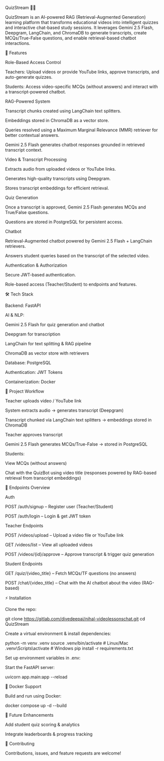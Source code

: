 QuizStream 🎥🧠

QuizStream is an AI-powered RAG (Retrieval-Augmented Generation) learning platform that transforms educational videos into intelligent quizzes and interactive chat-based study sessions. It leverages Gemini 2.5 Flash, Deepgram, LangChain, and ChromaDB to generate transcripts, create MCQs/True-False questions, and enable retrieval-based chatbot interactions.

🚀 Features

Role-Based Access Control

Teachers: Upload videos or provide YouTube links, approve transcripts, and auto-generate quizzes.

Students: Access video-specific MCQs (without answers) and interact with a transcript-powered chatbot.

RAG-Powered System

Transcript chunks created using LangChain text splitters.

Embeddings stored in ChromaDB as a vector store.

Queries resolved using a Maximum Marginal Relevance (MMR) retriever for better contextual answers.

Gemini 2.5 Flash generates chatbot responses grounded in retrieved transcript context.

Video & Transcript Processing

Extracts audio from uploaded videos or YouTube links.

Generates high-quality transcripts using Deepgram.

Stores transcript embeddings for efficient retrieval.

Quiz Generation

Once a transcript is approved, Gemini 2.5 Flash generates MCQs and True/False questions.

Questions are stored in PostgreSQL for persistent access.

Chatbot

Retrieval-Augmented chatbot powered by Gemini 2.5 Flash + LangChain retrievers.

Answers student queries based on the transcript of the selected video.

Authentication & Authorization

Secure JWT-based authentication.

Role-based access (Teacher/Student) to endpoints and features.

🛠️ Tech Stack

Backend: FastAPI

AI & NLP:

Gemini 2.5 Flash
 for quiz generation and chatbot

Deepgram
 for transcription

LangChain
 for text splitting & RAG pipeline

ChromaDB
 as vector store with retrievers

Database: PostgreSQL

Authentication: JWT Tokens

Containerization: Docker

📂 Project Workflow

Teacher uploads video / YouTube link

System extracts audio → generates transcript (Deepgram)

Transcript chunked via LangChain text splitters → embeddings stored in ChromaDB

Teacher approves transcript

Gemini 2.5 Flash generates MCQs/True-False → stored in PostgreSQL

Students:

View MCQs (without answers)

Chat with the QuizBot using video title (responses powered by RAG-based retrieval from transcript embeddings)

🔑 Endpoints Overview

Auth

POST /auth/signup – Register user (Teacher/Student)

POST /auth/login – Login & get JWT token

Teacher Endpoints

POST /videos/upload – Upload a video file or YouTube link

GET /videos/list – View all uploaded videos

POST /videos/{id}/approve – Approve transcript & trigger quiz generation

Student Endpoints

GET /quiz/{video_title} – Fetch MCQs/TF questions (no answers)

POST /chat/{video_title} – Chat with the AI chatbot about the video (RAG-based)

⚡ Installation

Clone the repo:

git clone https://gitlab.com/divedeepai/nihal-videolessonschat.git
cd QuizStream


Create a virtual environment & install dependencies:

python -m venv .venv
source .venv/bin/activate   # Linux/Mac
.venv\Scripts\activate      # Windows
pip install -r requirements.txt


Set up environment variables in .env:


Start the FastAPI server:

uvicorn app.main:app --reload

🐳 Docker Support

Build and run using Docker:

docker compose up -d --build

📖 Future Enhancements

Add student quiz scoring & analytics

Integrate leaderboards & progress tracking


🤝 Contributing

Contributions, issues, and feature requests are welcome!
